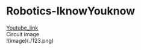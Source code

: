 # Robotics-IknowYouknow

[Youtube_link](https://youtu.be/AwbF5eb6ghg)<br>
Circuit image<br>
!(image)(./123.png)

